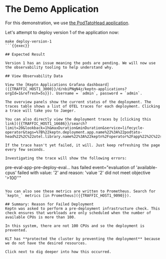 # The Demo Application
For this demonstration, we use [the PodTatoHead application](https://github.com/podtato-head/podtato-head).

Let's attempt to deploy version 1 of the application now:

```
make deploy-version-1
```{{exec}}

## Expected Result

Version 1 has an issue meaning the pods are pending. We will now use the observability tooling to help understand why.

## View Observability Data

View the [Keptn Applications Grafana dashboard]({{TRAFFIC_HOST1_3000}}/d/nbiPNgN4z/keptn-applications?orgId=1&refresh=5s}}). Username = `admin`, password = `admin`.

The overview panels show the current status of the deployment. The traces table shows a list of OTEL traces for each deployment. Clicking a trace will take you to Jaeger.

You can also directly view the deployment traces by [clicking this link]({{TRAFFIC_HOST1_16686}}/search?limit=20&lookback=1h&maxDuration&minDuration&service=lifecycle-operator&tags=%7B%22keptn.deployment.app.name%22%3A%22podtato-head%22%2C%22otel.library.name%22%3A%22keptn%2Foperator%2Fapp%22%2C%22span.kind%22%3A%22server%22%7D).

If the trace hasn't yet failed, it will. Just keep refreshing the page every few seconds.

Investigating the trace will show the following errors:

```
pre-eval-app-pre-deploy-eval... has failed
event="evaluation of 'available-cpus' failed with value: '2' and reason: 'value '2' did not meet objective '>100''"
```

You can also see these metrics are written to Prometheus. Search for `keptn_` metrics [in Prometheus]({{TRAFFIC_HOST1_9090}}).

## Summary: Reason for Failed Deployment
Keptn was asked to perform a pre-deployment infrastructure check. This check ensures that workloads are only scheduled when the number of available CPUs is more than 100.

In this system, there are not 100 CPUs and so the deployment is prevented.

KLT has **protected the cluster by preventing the deployment** because we do not have the desired resources.

Click next to dig deeper into how this occurred.